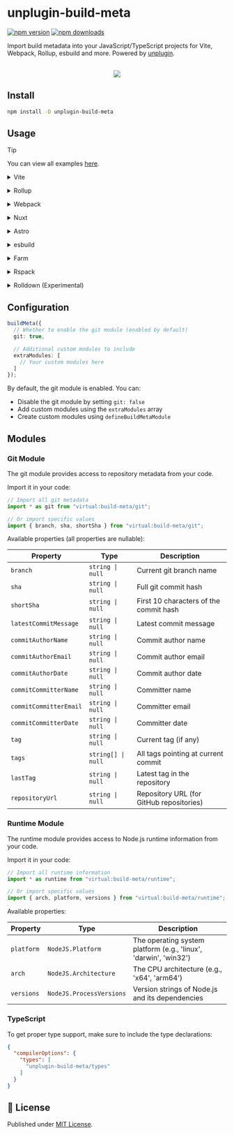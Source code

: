 # unplugin-build-meta

[![npm version][npm-version-src]][npm-version-href]
[![npm downloads][npm-downloads-src]][npm-downloads-href]

Import build metadata into your JavaScript/TypeScript projects for Vite, Webpack, Rollup, esbuild and more. Powered by [unplugin](https://github.com/unjs/unplugin).

<p align="center">
<br />
<a href="https://stackblitz.com/github/luxass/unplugin-build-meta/tree/main/examples/vite?file=vite.config.ts"><img src="https://developer.stackblitz.com/img/open_in_stackblitz.svg" /></a>
</p>

## Install

```bash
npm install -D unplugin-build-meta
```

## Usage

> [!TIP]
> You can view all examples [here](./examples).

<details>
<summary>Vite</summary><br/>

```ts
// vite.config.ts
import buildMeta from "unplugin-build-meta/vite";

export default defineConfig({
  plugins: [
    buildMeta({ /* options */ }),
  ],
});
```

<br/></details>

<details>
<summary>Rollup</summary><br/>

```ts
// rollup.config.js
import buildMeta from "unplugin-build-meta/rollup";

export default {
  plugins: [
    buildMeta({ /* options */ }),
  ],
};
```

<br/></details>

<details>
<summary>Webpack</summary><br/>

```ts
// webpack.config.js
module.exports = {
  /* ... */
  plugins: [
    require("unplugin-build-meta/webpack").default({ /* options */ }),
  ],
};
```

<br/></details>

<details>
<summary>Nuxt</summary><br/>

```ts
// nuxt.config.js
export default defineNuxtConfig({
  modules: [
    ["unplugin-build-meta/nuxt", { /* options */ }]
  ],
});
```

<br/></details>

<details>
<summary>Astro</summary><br/>

```ts
// astro.config.mjs
import { defineConfig } from "astro/config";
import buildMeta from "unplugin-build-meta/astro";

// https://astro.build/config
export default defineConfig({
  integrations: [
    buildMeta({
      /* options */
    })
  ]
});
```

<br/></details>

<details>
<summary>esbuild</summary><br/>

```ts
// esbuild.config.js
import { build } from "esbuild";
import buildMeta from "unplugin-build-meta/esbuild";

build({
  /* ... */
  plugins: [
    buildMeta({
      /* options */
    }),
  ],
});
```

<br/></details>

<details>
<summary>Farm</summary><br/>

```ts
// farm.config.ts
import { defineConfig } from "@farmfe/core";
import vue from "@vitejs/plugin-vue";
import buildMeta from "unplugin-build-meta/farm";

export default defineConfig({
  vitePlugins: [
    vue(),
  ],
  plugins: [
    buildMeta({
      /* options */
    })
  ]
});
```

<br/></details>

<details>
<summary>Rspack</summary><br/>

```ts
// rspack.config.mjs
import rspack from "@rspack/core";
import buildMeta from "unplugin-build-meta/rspack";

/** @type {import('@rspack/core').Configuration} */
export default {
  plugins: [
    new rspack.HtmlRspackPlugin({
      template: "./index.html"
    }),
    buildMeta()
  ],
};
```

<br/></details>

<details>
<summary>Rolldown (Experimental)</summary><br/>

```ts
// rolldown.config.js
import { defineConfig } from "rolldown";
import buildMeta from "unplugin-build-meta/rolldown";

export default defineConfig({
  input: "./index.js",
  plugins: [
    buildMeta({
      /* options */
    }),
  ],
});
```

<br/></details>

## Configuration

```ts
buildMeta({
  // Whether to enable the git module (enabled by default)
  git: true,

  // Additional custom modules to include
  extraModules: [
    // Your custom modules here
  ]
});
```

By default, the git module is enabled. You can:
- Disable the git module by setting `git: false`
- Add custom modules using the `extraModules` array
- Create custom modules using `defineBuildMetaModule`

## Modules

### Git Module

The git module provides access to repository metadata from your code.

Import it in your code:

```ts
// Import all git metadata
import * as git from "virtual:build-meta/git";

// Or import specific values
import { branch, sha, shortSha } from "virtual:build-meta/git";
```

Available properties (all properties are nullable):

| Property | Type | Description |
|----------|------|-------------|
| `branch` | `string \| null` | Current git branch name |
| `sha` | `string \| null` | Full git commit hash |
| `shortSha` | `string \| null` | First 10 characters of the commit hash |
| `latestCommitMessage` | `string \| null` | Latest commit message |
| `commitAuthorName` | `string \| null` | Commit author name |
| `commitAuthorEmail` | `string \| null` | Commit author email |
| `commitAuthorDate` | `string \| null` | Commit author date |
| `commitCommitterName` | `string \| null` | Committer name |
| `commitCommitterEmail` | `string \| null` | Committer email |
| `commitCommitterDate` | `string \| null` | Committer date |
| `tag` | `string \| null` | Current tag (if any) |
| `tags` | `string[] \| null` | All tags pointing at current commit |
| `lastTag` | `string \| null` | Latest tag in the repository |
| `repositoryUrl` | `string \| null` | Repository URL (for GitHub repositories) |

### Runtime Module

The runtime module provides access to Node.js runtime information from your code.

Import it in your code:

```ts
// Import all runtime information
import * as runtime from "virtual:build-meta/runtime";

// Or import specific values
import { arch, platform, versions } from "virtual:build-meta/runtime";
```

Available properties:

| Property | Type | Description |
|----------|------|-------------|
| `platform` | `NodeJS.Platform` | The operating system platform (e.g., 'linux', 'darwin', 'win32') |
| `arch` | `NodeJS.Architecture` | The CPU architecture (e.g., 'x64', 'arm64') |
| `versions` | `NodeJS.ProcessVersions` | Version strings of Node.js and its dependencies |

### TypeScript

To get proper type support, make sure to include the type declarations:

```json
{
  "compilerOptions": {
    "types": [
      "unplugin-build-meta/types"
    ]
  }
}
```

## 📄 License

Published under [MIT License](./LICENSE).

[npm-version-src]: https://img.shields.io/npm/v/unplugin-build-meta?style=flat&colorA=18181B&colorB=4169E1
[npm-version-href]: https://npmjs.com/package/unplugin-build-meta
[npm-downloads-src]: https://img.shields.io/npm/dm/unplugin-build-meta?style=flat&colorA=18181B&colorB=4169E1
[npm-downloads-href]: https://npmjs.com/package/unplugin-build-meta
